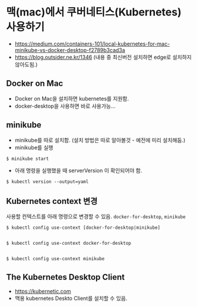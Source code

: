 # 맥(mac)에서 쿠버네티스(Kubernetes) 사용하기 

- https://medium.com/containers-101/local-kubernetes-for-mac-minikube-vs-docker-desktop-f2789b3cad3a
- https://blog.outsider.ne.kr/1346 (내용 중 최신버전 설치하면 edge로 설치하지 않아도됨.)

## Docker on Mac
- Docker on Mac을 설치하면 kubernetes를 지원함.
- docker-desktop을 사용하면 바로 사용가능...


## minikube
- minikube를 따로 설치함. (설치 방법은 따로 알아볼것 - 예전에 미리 설치해둠.)
- minikube를 실행
```
$ minikube start
```

- 아래 명령을 실행했을 때 serverVersion 이 확인되어야 함.
```
$ kubectl version --output=yaml
```

## Kubernetes context 변경 
사용할 컨텍스트를 아래 명령으로 변경할 수 있음. `docker-for-desktop`, `minikube`

```
$ kubectl config use-context [docker-for-desktop|minikube]


$ kubectl config use-context docker-for-desktop


$ kubectl config use-context minikube
```

## The Kubernetes Desktop Client
- https://kubernetic.com
- 맥용 kubernetes Deskto Client를 설치할 수 있음.
